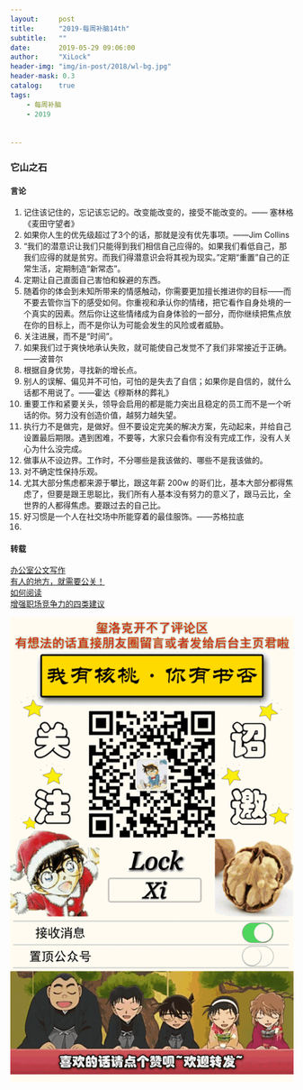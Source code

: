```yaml
---
layout:     post
title:      "2019-每周补脑14th"
subtitle:   ""
date:       2019-05-29 09:06:00
author:     "XiLock"
header-img: "img/in-post/2018/wl-bg.jpg"
header-mask: 0.3
catalog:    true
tags:
    - 每周补脑
    - 2019


---
```

 
### 它山之石
#### 言论
1. 记住该记住的，忘记该忘记的。改变能改变的，接受不能改变的。—— 塞林格《麦田守望者》
1. 如果你人生的优先级超过了3个的话，那就是没有优先事项。——Jim Collins
1. “我们的潜意识让我们只能得到我们相信自己应得的。如果我们看低自己，那我们应得的就是贫穷。而我们得潜意识会将其视为现实。”定期“重置”自己的正常生活，定期制造“新常态”。
1. 定期让自己直面自己害怕和躲避的东西。
1. 随着你的体会到未知所带来的情感触动，你需要更加擅长推进你的目标——而不要去管你当下的感受如何。你重视和承认你的情绪，把它看作自身处境的一个真实的因素。然后你让这些情绪成为自身体验的一部分，而你继续把焦点放在你的目标上，而不是你认为可能会发生的风险或者威胁。
1. 关注进展，而不是“时间”。
1. 如果我们过于爽快地承认失败，就可能使自己发觉不了我们非常接近于正确。——波普尔
1. 根据自身优势，寻找新的增长点。
1. 别人的误解、偏见并不可怕，可怕的是失去了自信；如果你是自信的，就什么话都不用说了。——霍达《穆斯林的葬礼》
1. 重要工作和紧要关头，领导会启用的都是能力突出且稳定的员工而不是一个听话的你。努力没有创造价值，越努力越失望。
1. 执行力不是做完，是做好。但不要设定完美的解决方案，先动起来，并给自己设置最后期限。遇到困难，不要等，大家只会看你有没有完成工作，没有人关心为什么没完成。
1. 做事从不设边界。工作时，不分哪些是我该做的、哪些不是我该做的。
1. 对不确定性保持乐观。
1. 尤其大部分焦虑都来源于攀比，跟这年薪 200w 的哥们比，基本大部分都得焦虑了，但要是跟王思聪比，我们所有人基本没有努力的意义了，跟马云比，全世界的人都得焦虑。要跟过去的自己比。
1. 好习惯是一个人在社交场中所能穿着的最佳服饰。——苏格拉底
1. 


#### 转载
[办公室公文写作](https://mp.weixin.qq.com/s?__biz=MjM5MDczMTc4NA==&mid=2657775722&idx=1&sn=dc7d058b43b11d75db01fb3fdb6feac1&chksm=bdde8b0d8aa9021b179abdb4f6d82157088ab7dff483d8f7413b3dee325221357db5e58770c8&mpshare=1&scene=24&srcid=#rd)  
[有人的地方，就需要公关！](https://mp.weixin.qq.com/s?__biz=MzIxNTAzNzU0Ng==&mid=2654626480&idx=2&sn=e6f5c323788b43d340813c1a2d0c26e1&chksm=8c50a1b5bb2728a37ba635179e82101924b086f65f06d830b55faf3909c2fe961464bd312528&mpshare=1&scene=24&srcid=#rd)  
[如何阅读](https://mp.weixin.qq.com/s?__biz=MzIxNTAzNzU0Ng==&mid=2654625140&idx=1&sn=5b2c9d5290c7f88803c6361a9c103507&chksm=8c509e71bb271767b037a901fd3bcc41a1b9896e150393c8523b35df108d5235bec94b5523c1&scene=21#wechat_redirect)  
[增强职场竞争力的四类建议](https://mp.weixin.qq.com/s?__biz=MjM5NjA3OTM0MA==&mid=2655714709&idx=1&sn=469d468a9c1870d42d8537561843d19c&chksm=bd50ee168a276700ec9835074528616c0d227f3eb12fa0112adb6f544a9a3d12c56406afc583&mpshare=1&scene=24&srcid=#rd)  


![](/img/wc-tail.GIF)
